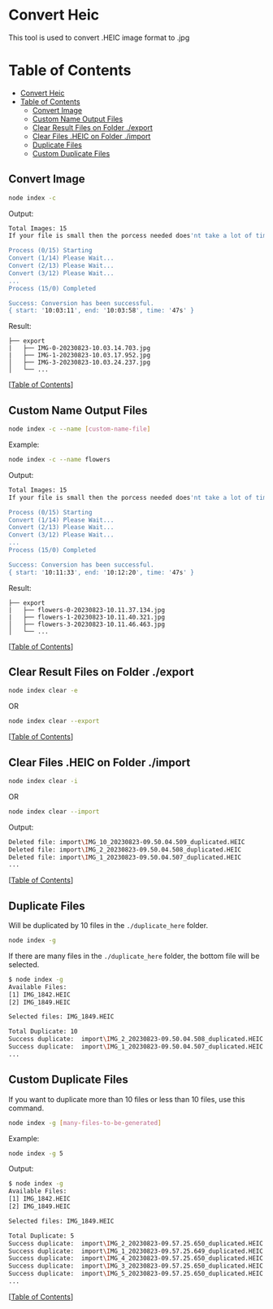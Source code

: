 # Convert Heic

This tool is used to convert .HEIC image format to .jpg

# Table of Contents

- [Convert Heic](#convert-heic)
- [Table of Contents](#table-of-contents)
  - [Convert Image](#convert-image)
  - [Custom Name Output Files](#custom-name-output-files)
  - [Clear Result Files on Folder ./export](#clear-result-files-on-folder-export)
  - [Clear Files .HEIC on Folder ./import](#clear-files-heic-on-folder-import)
  - [Duplicate Files](#duplicate-files)
  - [Custom Duplicate Files](#custom-duplicate-files)

## Convert Image

```sh
node index -c
```

Output:

```sh
Total Images: 15
If your file is small then the porcess needed does'nt take a lot of time.

Process (0/15) Starting
Convert (1/14) Please Wait...
Convert (2/13) Please Wait...
Convert (3/12) Please Wait...
...
Process (15/0) Completed

Success: Conversion has been successful.
{ start: '10:03:11', end: '10:03:58', time: '47s' }
```

Result:

```
├── export
|   ├── IMG-0-20230823-10.03.14.703.jpg
|   ├── IMG-1-20230823-10.03.17.952.jpg
│   ├── IMG-3-20230823-10.03.24.237.jpg
│   └── ...
```

[[Table of Contents](#table-of-contents)]

## Custom Name Output Files

```sh
node index -c --name [custom-name-file]
```

Example:

```sh
node index -c --name flowers
```

Output:

```sh
Total Images: 15
If your file is small then the porcess needed does'nt take a lot of time.

Process (0/15) Starting
Convert (1/14) Please Wait...
Convert (2/13) Please Wait...
Convert (3/12) Please Wait...
...
Process (15/0) Completed

Success: Conversion has been successful.
{ start: '10:11:33', end: '10:12:20', time: '47s' }
```

Result:

```
├── export
|   ├── flowers-0-20230823-10.11.37.134.jpg
|   ├── flowers-1-20230823-10.11.40.321.jpg
│   ├── flowers-3-20230823-10.11.46.463.jpg
│   └── ...
```

[[Table of Contents](#table-of-contents)]

## Clear Result Files on Folder ./export

```sh
node index clear -e
```

OR

```sh
node index clear --export
```

[[Table of Contents](#table-of-contents)]

## Clear Files .HEIC on Folder ./import

```sh
node index clear -i
```

OR

```sh
node index clear --import
```

Output:

```sh
Deleted file: import\IMG_10_20230823-09.50.04.509_duplicated.HEIC
Deleted file: import\IMG_2_20230823-09.50.04.508_duplicated.HEIC
Deleted file: import\IMG_1_20230823-09.50.04.507_duplicated.HEIC
...
```

[[Table of Contents](#table-of-contents)]

## Duplicate Files

Will be duplicated by 10 files in the `./duplicate_here` folder.

```sh
node index -g
```

If there are many files in the `./duplicate_here` folder, the bottom file will be selected.

```sh
$ node index -g
Available Files:
[1] IMG_1842.HEIC
[2] IMG_1849.HEIC

Selected files: IMG_1849.HEIC

Total Duplicate: 10
Success duplicate:  import\IMG_2_20230823-09.50.04.508_duplicated.HEIC
Success duplicate:  import\IMG_1_20230823-09.50.04.507_duplicated.HEIC
...
```

## Custom Duplicate Files

If you want to duplicate more than 10 files or less than 10 files, use this command.

```sh
node index -g [many-files-to-be-generated]
```

Example:

```sh
node index -g 5
```

Output:

```sh
$ node index -g
Available Files:
[1] IMG_1842.HEIC
[2] IMG_1849.HEIC

Selected files: IMG_1849.HEIC

Total Duplicate: 5
Success duplicate:  import\IMG_2_20230823-09.57.25.650_duplicated.HEIC
Success duplicate:  import\IMG_1_20230823-09.57.25.649_duplicated.HEIC
Success duplicate:  import\IMG_4_20230823-09.57.25.650_duplicated.HEIC
Success duplicate:  import\IMG_3_20230823-09.57.25.650_duplicated.HEIC
Success duplicate:  import\IMG_5_20230823-09.57.25.650_duplicated.HEIC
...
```

[[Table of Contents](#table-of-contents)]
